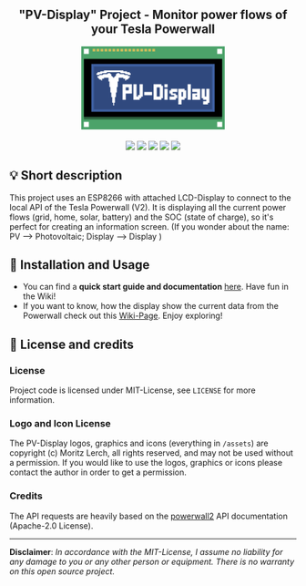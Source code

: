 <h2 align="center">"PV-Display" Project - Monitor power flows of your Tesla Powerwall</h2>


<p align="center">
    <img src="/assets/logo/pv_display.svg" width=50%><br><br>
    <a href="https://github.com/MoritzLerch/pv_display/releases"><img src="https://img.shields.io/github/v/release/MoritzLerch/pv_display.svg?color=blue&style=flat-square"></a>
    <a href="https://github.com/MoritzLerch/pv_display/releases"><img src="https://img.shields.io/github/workflow/status/MoritzLerch/pv_display/PlatformIO%20CI?color=blue&style=flat-square"></a>
    <a href="https://raw.githubusercontent.com/MoritzLerch/pv_display/master/LICENSE"><img src="https://img.shields.io/github/license/MoritzLerch/pv_display?color=blue&style=flat-square"></a>
    <a href="https://github.com/MoritzLerch/pv_display/commits/master"><img src="https://img.shields.io/github/commit-activity/m/MoritzLerch/pv_display?color=blue&style=flat-square"></a>
    <a href="https://github.com/MoritzLerch/pv_display"><img src="https://img.shields.io/github/repo-size/MoritzLerch/pv_display?color=blue&style=flat-square"></a>
</p>

## 💡 Short description

This project uses an ESP8266 with attached LCD-Display to connect to the local API of the Tesla Powerwall (V2). It is displaying all the current power flows (grid, home, solar, battery) and the SOC (state of charge), so it's perfect for creating an information screen.
(If you wonder about the name: PV --> Photovoltaic; Display --> Display )

## 👾 Installation and Usage

- You can find a **quick start guide and documentation** [here](https://github.com/MoritzLerch/pv_display/wiki). Have fun in the Wiki!
- If you want to know, how the display show the current data from the Powerwall check out this [Wiki-Page](https://github.com/MoritzLerch/pv_display/wiki/Different-screens). Enjoy exploring!

## 🤝 License and credits

### License

Project code is licensed under MIT-License, see `LICENSE` for more information.

### Logo and Icon License
The PV-Display logos, graphics and icons (everything in `/assets`) are copyright (c) Moritz Lerch, all rights reserved, and may not be used without a permission. If you would like to use the logos, graphics or icons please contact the author in order to get a permission.

### Credits
The API requests are heavily based on the [powerwall2](https://github.com/vloschiavo/powerwall2) API documentation (Apache-2.0 License).

---
**Disclaimer**: *In accordance with the MIT-License, I assume no liability for any damage to you or any other person or equipment. There is no warranty on this open source project.*
